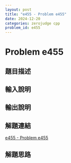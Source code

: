 ```yaml
---
layout: post
title: "e455 - Problem e455"
date: 2024-12-20
categories: zerojudge cpp
problem_id: e455
---
```


# Problem e455

## 題目描述



## 輸入說明



## 輸出說明



## 解題連結

[e455 - Problem e455](https://zerojudge.tw/ShowProblem?problemid=e455)

## 解題思路

